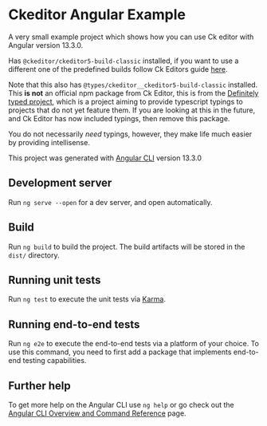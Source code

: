 # Ckeditor Angular Example

A very small example project which shows how you can use Ck editor with Angular version 13.3.0.

Has `@ckeditor/ckeditor5-build-classic` installed, if you want to use a different one of the predefined builds follow Ck Editors guide [here](https://ckeditor.com/docs/ckeditor5/latest/installation/advanced/alternative-setups/predefined-builds.html).

Note that this also has `@types/ckeditor__ckeditor5-build-classic` installed. This **is not** an official npm package from Ck Editor, this is from the [Definitely typed project](https://github.com/DefinitelyTyped/DefinitelyTyped), which is a project aiming to provide typescript typings to projects that do not yet feature them. If you are looking at this in the future, and Ck Editor has now included typings, then remove this package.

You do not necessarily *need* typings, however, they make life much easier by providing intellisense.

This project was generated with [Angular CLI](https://github.com/angular/angular-cli) version 13.3.0

## Development server

Run `ng serve --open` for a dev server, and open automatically.

## Build

Run `ng build` to build the project. The build artifacts will be stored in the `dist/` directory.

## Running unit tests

Run `ng test` to execute the unit tests via [Karma](https://karma-runner.github.io).

## Running end-to-end tests

Run `ng e2e` to execute the end-to-end tests via a platform of your choice. To use this command, you need to first add a package that implements end-to-end testing capabilities.

## Further help

To get more help on the Angular CLI use `ng help` or go check out the [Angular CLI Overview and Command Reference](https://angular.io/cli) page.
